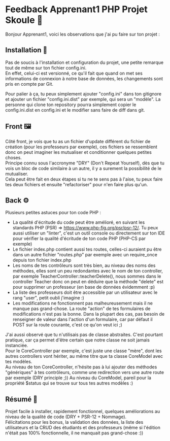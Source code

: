 # Feedback Apprenant1 PHP Projet Skoule 👤

Bonjour Apprenant1, voici les observations que j'ai pu faire sur ton projet :

## Installation 🔧

Pas de soucis à l'installation et configuration du projet, une petite remarque tout de même sur ton fichier config.ini.  
En effet, celui-ci est versionné, ce qu'il fait que quand on met ses informations de connexion à notre base de données, les changements sont pris en compte par Git.  

Pour palier à ça, tu peux simplement ajouter "config.ini" dans ton gitignore et ajouter un fichier "config.ini.dist" par exemple, qui sera un "modèle". La personne qui clone ton repository pourra simplement copier le config.ini.dist en config.ini et le modifier sans faire de diff dans git.

## Front 🖼️

Côté front, je vois que tu as un fichier d'update différent du fichier de création (pour les professeurs par exemple), ces fichiers se ressemblent donc on peut imaginer les mutualiser et conditionner quelques petites choses.  
Principe connu sous l'accronyme "DRY" (Don't Repeat Yourself), dès que tu vois un bloc de code similaire à un autre, il y a surement la possibilité de le mutualiser.  
Cela peut être fait en deux étapes si tu ne te sens pas à l'aise, tu peux faire tes deux fichiers et ensuite "refactoriser" pour n'en faire plus qu'un.

## Back ⚙️

Plusieurs petites astuces pour ton code PHP :  

- La qualité d'écritude du code peut être amélioré, en suivant les standards PHP (PSR) => https://www.php-fig.org/psr/psr-12/. Tu peux aussi utiliser un "linter", c'est un outil console ou directement sur ton IDE pour vérifier la qualité d'écritude de ton code PHP (PHP-CS par exemple)
- Le fichier index.php contient aussi tes routes, celles-ci auraient pu être dans un autre fichier "routes.php" par exemple avec un require_once depuis ton fichier index.php
- Les noms de tes contrôleurs sont très bien, au niveau des noms des méthodes, elles sont un peu redondantes avec le nom de ton controller, par exemple TeacherController::teacherDelete(), nous sommes dans le controller Teacher donc on peut en déduire que la méthode "delete" est pour supprimer un professeur (en base de données évidemment :p)
- La liste des professeurs doit être accessible par un utilisateur avec le rang "user", petit oubli j'imagine :)
- Les modifications ne fonctionnent pas malheureusement mais il ne manque pas grand-chose. La route "action" de tes formulaires de modifications n'est pas la bonne. Dans la plupart des cas, pas besoin de renseigner de valeur dans l'action d'un formulaire, car par défaut il POST sur la route courante, c'est ce qu'on veut ici ;)

J'ai aussi observé que tu n'utilisais pas de classe abstraites. C'est pourtant pratique, car ça permet d'être certain que notre classe ne soit jamais instanciée.  
Pour le CoreController par exemple, c'est juste une classe "mère", dont les autres controllers vont hériter, au même titre que ta classe CoreModel avec tes modèles.  
Au niveau de ton CoreController, n'hésite pas à lui ajouter des méthodes "génériques" à tes contrôleurs, comme une redirection vers une autre route par exemple (DRY principle ;))
Au niveau du CoreModel, pareil pour la propriété $status qui se trouve sur tous tes autres modèles :)

## Résumé 📝

Projet facile à installer, rapidement fonctionnel, quelques améliorations au niveau de la qualité de code (DRY + PSR-12 + Nommage).  
Félicitations pour les bonus, la validation des données, la liste des utilisateurs et la CRUD des étudiants et des professeurs (même si l'édition n'était pas 100% fonctionnelle, il ne manquait pas grand-chose :))